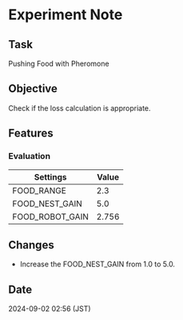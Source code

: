 # Experiment Note

## Task

Pushing Food with Pheromone

## Objective

Check if the loss calculation is appropriate.

## Features

### Evaluation

| Settings        | Value |
|-----------------|-------|
| FOOD_RANGE      | 2.3   |
| FOOD_NEST_GAIN  | 5.0   |
| FOOD_ROBOT_GAIN | 2.756 |

## Changes

- Increase the FOOD_NEST_GAIN from 1.0 to 5.0.

## Date

2024-09-02 02:56 (JST)
